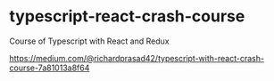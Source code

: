 # typescript-react-crash-course

Course of Typescript with React and Redux

https://medium.com/@richardprasad42/typescript-with-react-crash-course-7a81013a8f64